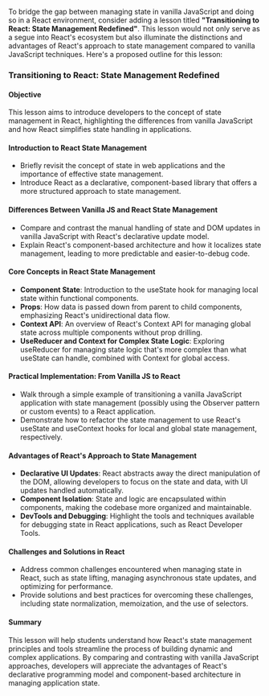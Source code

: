 To bridge the gap between managing state in vanilla JavaScript and doing so in a React environment, consider adding a lesson titled **"Transitioning to React: State Management Redefined"**. This lesson would not only serve as a segue into React's ecosystem but also illuminate the distinctions and advantages of React's approach to state management compared to vanilla JavaScript techniques. Here's a proposed outline for this lesson:

### Transitioning to React: State Management Redefined

#### Objective
This lesson aims to introduce developers to the concept of state management in React, highlighting the differences from vanilla JavaScript and how React simplifies state handling in applications.

#### Introduction to React State Management
- Briefly revisit the concept of state in web applications and the importance of effective state management.
- Introduce React as a declarative, component-based library that offers a more structured approach to state management.

#### Differences Between Vanilla JS and React State Management
- Compare and contrast the manual handling of state and DOM updates in vanilla JavaScript with React's declarative update model.
- Explain React's component-based architecture and how it localizes state management, leading to more predictable and easier-to-debug code.

#### Core Concepts in React State Management
- **Component State**: Introduction to the useState hook for managing local state within functional components.
- **Props**: How data is passed down from parent to child components, emphasizing React's unidirectional data flow.
- **Context API**: An overview of React's Context API for managing global state across multiple components without prop drilling.
- **UseReducer and Context for Complex State Logic**: Exploring useReducer for managing state logic that's more complex than what useState can handle, combined with Context for global access.

#### Practical Implementation: From Vanilla JS to React
- Walk through a simple example of transitioning a vanilla JavaScript application with state management (possibly using the Observer pattern or custom events) to a React application.
- Demonstrate how to refactor the state management to use React's useState and useContext hooks for local and global state management, respectively.

#### Advantages of React's Approach to State Management
- **Declarative UI Updates**: React abstracts away the direct manipulation of the DOM, allowing developers to focus on the state and data, with UI updates handled automatically.
- **Component Isolation**: State and logic are encapsulated within components, making the codebase more organized and maintainable.
- **DevTools and Debugging**: Highlight the tools and techniques available for debugging state in React applications, such as React Developer Tools.

#### Challenges and Solutions in React
- Address common challenges encountered when managing state in React, such as state lifting, managing asynchronous state updates, and optimizing for performance.
- Provide solutions and best practices for overcoming these challenges, including state normalization, memoization, and the use of selectors.

#### Summary
This lesson will help students understand how React's state management principles and tools streamline the process of building dynamic and complex applications. By comparing and contrasting with vanilla JavaScript approaches, developers will appreciate the advantages of React's declarative programming model and component-based architecture in managing application state.